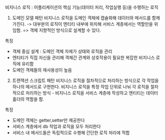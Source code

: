 비지니스 로직  : 어플리케이션의 핵심 기능(데이터 처리, 작업실행 등)을 수행하는 로직


1. 도메인 모델 패턴
비지니스 로직을 도메인 객체에 캡슐화해 데이터와 메서드를 함께 가진다. -> 대부분의 로직이 엔티티 내부에 위치해 서비스 계층에서는 역할만을 위임함.
=> 객체 지향적인 방식으로 설계할 수 있다.

특징 
- 객체 중심 설계 : 도메인 객체 자체가 상태와 로직을 관리
- 엔티티가 직접 자신을 관리해 객체간 관계와 상호작용이 필요한 복잡한 비지니스 로직에 유리함
- 도메인 객체들의 재사용성이 높음



2. 트랜잭션 스크립트 패턴
비지니스 로직을 절차적으로 처리하는 방식으로 각 작업을 하나의 메서드로 구현한다. 
비지니스 로직을 특정 작업 단위로 나눠 각 로직을 절차적으로 처리하는 방식 - 비지니스 로직을 서비스 계층에 작성하고 엔티티는 데이터 홀더의 역할을 함.


특징
- 도메인 객체는 getter,setter만 제공한다
- 서비스 계층에서 db 작업과 로직을 모두 처리한다
- 서비스 내 메서드들은 독립적으로 수행해 간단한 로직 처리에 적합


